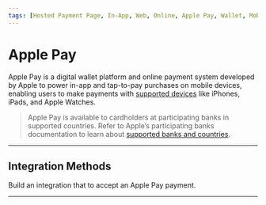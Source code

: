 ```yaml
---
tags: [Hosted Payment Page, In-App, Web, Online, Apple Pay, Wallet, Mobile, Getting Started]
---
```


# Apple Pay

Apple Pay is a digital wallet platform and online payment system developed by Apple to power in-app and tap-to-pay purchases on mobile devices, enabling users to make payments with [supported devices](https://support.apple.com/en-us/HT208531) like iPhones, iPads, and Apple Watches.

<!-- theme: info -->
> Apple Pay is available to cardholders at participating banks in supported countries. Refer to Apple’s participating banks documentation to learn about [supported banks and countries](https://support.apple.com/en-us/HT204916).

---

## Integration Methods

Build an integration that to accept an Apple Pay payment.

<!-- type: row -->

<!-- type: card
title: Web: RESTful API
description: Commerce Hub's RESTful API integration allows the merchant to create a custom UI integration with Apple Pay.
link: ?path=docs/Online-Mobile-Digital/Wallets-AltPayments/Apple-Pay/Apple-Pay-Web-REST.md
-->

<!-- type: card
title: Web: Hosted Payment Page
description: Commerce Hub's Hosted Payment Page integration removes the PCI Compliance requirement on the merchant server by handling the payment processing form on Commerce Hub's secure server.
link: 
-->

<!-- type: card
title: In-App Integration
description: Commerce Hub's RESTful API integration allows the merchant to create a custom App integration with Apple Pay.
link: ?path=docs/Online-Mobile-Digital/Wallets-AltPayments/Apple-Pay/Apple-Pay-App.md
-->

<!-- type: row-end -->

---
